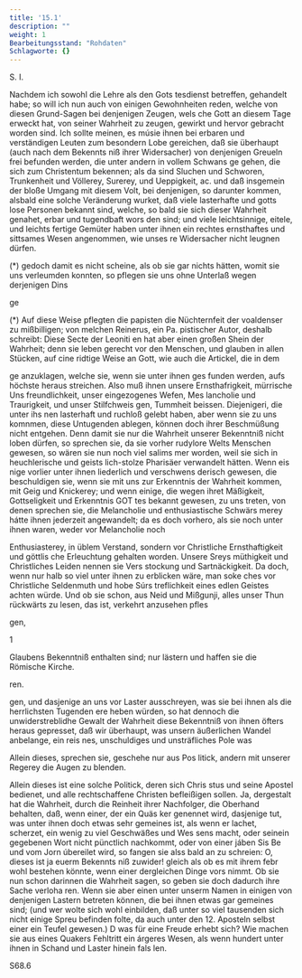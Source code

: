 ```yaml
---
title: '15.1'
description: ""
weight: 1
Bearbeitungsstand: "Rohdaten"
Schlagworte: {}
---
```

<!-- seite 711 -->
S. I.



Nachdem ich sowohl die Lehre als den Gots tesdienst betreffen, gehandelt habe; so will ich nun auch von einigen Gewohnheiten reden, welche von diesen Grund-Sagen bei denjenigen Zeugen, wels che Gott an diesem Tage erweckt hat, von seiner Wahrheit zu zeugen, gewirkt und hervor gebracht worden sind. Ich sollte meinen, es músie ihnen bei erbaren und verständigen Leuten zum besondern Lobe gereichen, daß sie überhaupt (auch nach dem Bekennts niß ihrer Widersacher) von denjenigen Greueln frei befunden werden, die unter andern in vollem Schwans ge gehen, die sich zum Christentum bekennen; als da sind Sluchen und Schworen, Trunkenheit und Völlerey, Surerey, und Ueppigkeit, ac. und daß insgemein der bloße Umgang mit diesem Volt, bei denjenigen, so darunter kommen, alsbald eine solche Veränderung wurket, daß viele lasterhafte und gotts lose Personen bekannt sind, welche, so bald sie sich dieser Wahrheit genahet, erbar und tugendbaft wors den sind; und viele leichtsinnige, eitele, und leichts fertige Gemüter haben unter ihnen ein rechtes ernsthaftes und sittsames Wesen angenommen, wie unses re Widersacher nicht leugnen dürfen.

(*) gedoch damit es nicht scheine, als ob sie gar nichts hätten, womit sie uns verleumden konnten, so pflegen sie uns ohne Unterlaß wegen derjenigen Dins

ge

(*) Auf diese Weise pflegten die papisten die Nüchternfeit der voaldenser zu mißbilligen; von melchen Reinerus, ein Pa. pistischer Autor, deshalb schreibt: Diese Secte der Leoniti en hat aber einen großen Shein der Wahrheit; denn sie leben gerecht vor den Menschen, und glauben in allen Stücken, auf cine ridtige Weise an Gott, wie auch die Artickel, die in dem
<!-- seite 712 -->
ge anzuklagen, welche sie, wenn sie unter ihnen ges funden werden, aufs höchste heraus streichen. Also muß ihnen unsere Ernsthafrigkeit, mürrische Uns freundlichkeit, unser eingezogenes Wefen, Mes lancholie und Traurigkeit, und unser Stilfchweis gen, Tummheit beissen. Diejenigeri, die unter ihs nen lasterhaft und ruchloß gelebt haben, aber wenn sie zu uns komnmen, diese Untugenden ablegen, können doch ihrer Beschmüßung nicht entgehen. Denn damit sie nur die Wahrheit unserer Bekenntniß nicht loben dürfen, so sprechen sie, da sie vorher rudylore Welts Menschen gewesen, so wären sie nun noch viel salims mer worden, weil sie sich in heuchlerische und geists lich-stolze Pharisäer verwandelt hätten. Wenn eis nige vorlier unter ihnen liederlich und verschwens derisch gewesen, die beschuldigen sie, wenn sie mit uns zur Erkenntnis der Wahrheit kommen, mit Geig und Knickerey; und wenn einige, die wegen ihret Mäßigkeit, Gottseligkeit und Erkenntnis GOT tes bekannt gewesen, zu uns treten, von denen sprechen sie, die Melancholie und enthusiastische Schwärs merey hátte ihnen jederzeit angewandelt; da es doch vorhero, als sie noch unter ihnen waren, weder vor Melancholie noch

Enthusiasterey, in üblem Verstand, sondern vor Christliche Ernsthaftigkeit und göttlis che Erleuchtung gehalten worden. Unsere Sreys müthigkeit und Christliches Leiden nennen sie Vers stockung und Sartnäckigkeit. Da doch, wenn nur halb so viel unter ihnen zu erblicken wäre, man soke ches vor Christliche Seldenmuth und hobe Súrs treflichkeit eines edlen Geistes achten würde. Und ob sie schon, aus Neid und Mißgunji, alles unser Thun rückwärts zu lesen, das ist, verkehrt anzusehen pfles

gen,

1

Glaubens Bekenntniß enthalten sind; nur lästern und haffen sie die Römische Kirche.

ren.
<!-- seite 713 -->
gen, und dasjenige an uns vor Laster ausschreyen, was sie bei ihnen als die herrlichsten Tugenden ere heben würden, so hat dennoch die unwiderstreblidhe Gewalt der Wahrheit diese Bekenntniß von ihnen öfters heraus gepresset, daß wir überhaupt, was unsern äußerlichen Wandel anbelange, ein reis nes, unschuldiges und unsträfliches Pole was

Allein dieses, sprechen sie, geschehe nur aus Pos litick, andern mit unserer Regerey die Augen zu blenden.

Allein dieses ist eine solche Politick, deren sich Chris stus und seine Apostel bedienet, und alle rechtschaffene Christen befleißigen sollen. Ja, dergestalt hat die Wahrheit, durch die Reinheit ihrer Nachfolger, die Oberhand behalten, daß, wenn einer, der ein Quäs ker genennet wird, dasjenige tut, was unter ihnen doch etwas sehr gemeines ist, als wenn er lachet, scherzet, ein wenig zu viel Geschwäßes und Wes sens macht, oder seinein gegebenen Wort nicht pünctlich nachkommt, oder von einer jáben Sis Be und vom Jorn úbereilet wird, so fangen sie alss bald an zu schreien: O, dieses ist ja euerm Bekennts niß zuwider! gleich als ob es mit ihrem febr wohl bestehen könnte, wenn einer dergleichen Dinge vors nimmt. Ob sie nun schon darinnen die Wahrheit sagen, so geben sie doch dadurch ihre Sache verloha ren. Wenn sie aber einen unter unserm Namen in einigen von denjenigen Lastern betreten können, die bei ihnen etwas gar gemeines sind; (und wer wolte sich wohl einbilden, daß unter so viel tausenden sich nicht einige Spreu befinden folte, da auch unter den 12. Aposteln selbst einer ein Teufel gewesen.) D was für eine Freude erhebt sich? Wie machen sie aus eines Quakers Fehltritt ein árgeres Wesen, als wenn hundert unter ihnen in Schand und Laster hinein fals len.

S68.6